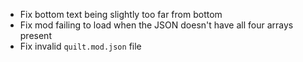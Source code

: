 - Fix bottom text being slightly too far from bottom
- Fix mod failing to load when the JSON doesn't have all four arrays present
- Fix invalid `quilt.mod.json` file